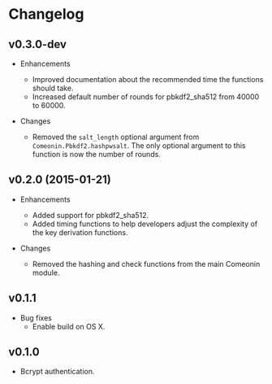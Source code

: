 # Changelog

## v0.3.0-dev

* Enhancements
  * Improved documentation about the recommended time the functions should take.
  * Increased default number of rounds for pbkdf2_sha512 from 40000 to 60000.

* Changes
  * Removed the `salt_length` optional argument from `Comeonin.Pbkdf2.hashpwsalt`. The only optional argument to this function is now the number of rounds.

## v0.2.0 (2015-01-21)

* Enhancements
  * Added support for pbkdf2_sha512.
  * Added timing functions to help developers adjust the complexity of the key derivation functions.

* Changes
  * Removed the hashing and check functions from the main Comeonin module.

## v0.1.1

* Bug fixes
  * Enable build on OS X.

## v0.1.0

* Bcrypt authentication.
